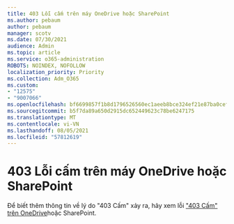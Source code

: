 ```yaml
---
title: 403 Lỗi cấm trên máy OneDrive hoặc SharePoint
ms.author: pebaum
author: pebaum
manager: scotv
ms.date: 07/30/2021
audience: Admin
ms.topic: article
ms.service: o365-administration
ROBOTS: NOINDEX, NOFOLLOW
localization_priority: Priority
ms.collection: Adm_O365
ms.custom:
- "12575"
- "9007066"
ms.openlocfilehash: bf6699857f1b8d1796526560ec1aeeb8bce324ef21e87ba0cefa6c3da57e32d3
ms.sourcegitcommit: b5f7da89a650d2915dc652449623c78be6247175
ms.translationtype: MT
ms.contentlocale: vi-VN
ms.lasthandoff: 08/05/2021
ms.locfileid: "57812619"
---
```

# <a name="403-forbidden-error-on-onedrive-or-sharepoint"></a>403 Lỗi cấm trên máy OneDrive hoặc SharePoint

Để biết thêm thông tin về lý do "403 Cấm" xảy ra, hãy xem lỗi ["403 Cấm" trên OneDrive](/sharepoint/troubleshoot/sharing-and-permissions/error-403-forbidden)hoặc SharePoint.